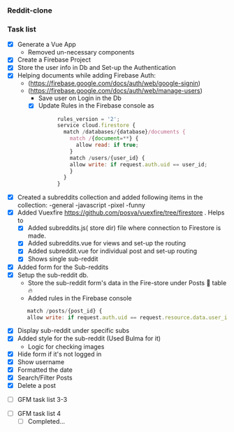 ### Reddit-clone

### Task list

- [x] Generate a Vue App
  - Removed un-necessary components
- [x] Create a Firebase Project
- [x] Store the user info in Db and Set-up the Authentication
- [x] Helping documents while adding Firebase Auth:
  - (https://firebase.google.com/docs/auth/web/google-signin)
  - (https://firebase.google.com/docs/auth/web/manage-users)
    - Save user on Login in the Db
    - [x] Update Rules in the Firebase console as
      ```javascript
            rules_version = '2';
            service cloud.firestore {
              match /databases/{database}/documents {
                match /{document=**} {
                  allow read: if true;
                }
                match /users/{user_id} {
                allow write: if request.auth.uid == user_id;
                }
              }
            }
      ```
- [x] Created a subreddits collection and added following items in the collection:
  -general
  -javascript
  -pixel
  -funny 
- [x] Added Vuexfire https://github.com/posva/vuexfire/tree/firestore . Helps to 
     * [x] Added subreddits.js( store dir) file where connection to Firestore is made. 
     * [x] Added subreddits.vue for views and set-up the routing 
     * [x] Added subreddit.vue for individual post and set-up routing 
     * [x] Shows single sub-reddit
- [x] Added form for the Sub-reddits
- [x] Setup the sub-reddit db. 
    - Store the sub-reddit form's data in the Fire-store under Posts :elephant: table :fire:
    - Added rules in the Firebase console 
    ```javascript
       match /posts/{post_id} {
       allow write: if request.auth.uid == request.resource.data.user_id;
    ```   
- [x] Display sub-reddit under specific subs
- [x] Added style for the sub-reddit (Used Bulma for it)
    - Logic for checking images 
- [x] Hide form if it's not logged in 
 -[x] Show username 
 -[x] Formatted the date
 -[x]  Search/Filter Posts 
 -[x] Delete a post

  * [ ] GFM task list 3-3
- [ ] GFM task list 4
  - [ ] Completed...
